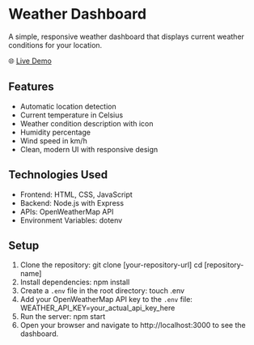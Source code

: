 # Weather Dashboard

A simple, responsive weather dashboard that displays current weather conditions for your location.

🌐 [Live Demo](https://weather-dashboard-omega-two.vercel.app/)

## Features

- Automatic location detection
- Current temperature in Celsius
- Weather condition description with icon
- Humidity percentage
- Wind speed in km/h
- Clean, modern UI with responsive design

## Technologies Used

- Frontend: HTML, CSS, JavaScript
- Backend: Node.js with Express
- APIs: OpenWeatherMap API
- Environment Variables: dotenv

## Setup

1. Clone the repository:
   git clone [your-repository-url]
   cd [repository-name]
2. Install dependencies:
   npm install
3. Create a `.env` file in the root directory:
   touch .env
4. Add your OpenWeatherMap API key to the `.env` file:
   WEATHER_API_KEY=your_actual_api_key_here
5. Run the server:
   npm start
6. Open your browser and navigate to http://localhost:3000 to see the dashboard.

